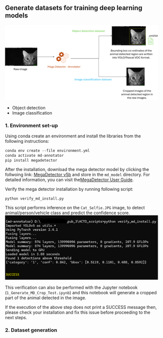 ## Generate datasets for training deep learning models
![Mega Detector Annotator](md_annotator_explain.png)
* Object detection
* Image classification


### 1. Environment set-up

Using conda create an environment and install the libraries from the following instructions:

```
conda env create --file environment.yml
conda activate md-annotator
pip install megadetector
```
After the installation, download the mega detector model by clicking the follwoing link: [MegaDetector v5b](https://github.com/agentmorris/MegaDetector/releases/download/v5.0/md_v5b.0.0.pt) and store in the `md_model` directory. For detailed information, you can visit the[MegaDetector User Guide](https://github.com/agentmorris/MegaDetector/blob/main/megadetector.md).

Verify the mega detector installation by running following script:

```
python verify_md_install.py
```

This script performs inference on the `Cat_Selfie.JPG` image, to detect animal/person/vehicle class and predict the confidence score.
![Verify Mega Detector installation](MegaDetector_Verification.png)

This verification can also be performed with the Jupyter notebook (`1_Generate_MD_Crop_Test.ipynb`) and this notebook will generate a cropped part of the animal detected in the image.

If the execution of the above step does not print a SUCCESS message then, please check your installation and fix this issue before proceeding to the next steps.


### 2. Dataset generation